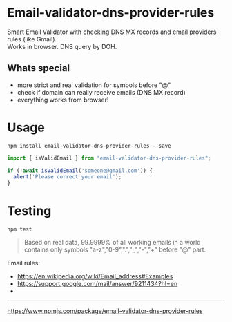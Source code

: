 # Email-validator-dns-provider-rules
Smart Email Validator with checking DNS MX records and email providers rules (like Gmail).<br>
Works in browser. DNS query by DOH.
<br>

## Whats special
- more strict and real validation for symbols before "@"
- check if domain can really receive emails (DNS MX record)
- everything works from browser!




# Usage
```shell
npm install email-validator-dns-provider-rules --save
```
```js
import { isValidEmail } from "email-validator-dns-provider-rules";

if (!await isValidEmail('someone@gmail.com')) {
  alert('Please correct your email');
}
```


# Testing
```shell
npm test
```


> Based on real data, 99.9999% of all working emails in a world contains only symbols "a-z","0-9",".","_","-","+" before "@" part.

Email rules:
- https://en.wikipedia.org/wiki/Email_address#Examples
- https://support.google.com/mail/answer/9211434?hl=en
- 

---
https://www.npmjs.com/package/email-validator-dns-provider-rules
